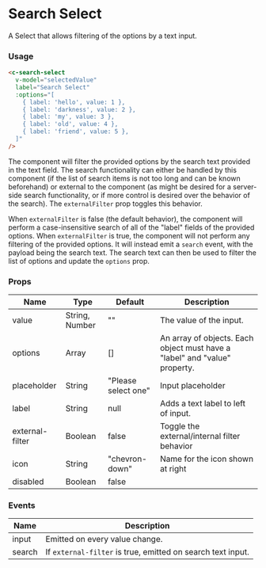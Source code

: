 # Search Select

A Select that allows filtering of the options by a text input.

### Usage

<component-container>
  <c-search-select
    label="Search Select"
    :options="[
      { label: 'hello', value: 1 },
      { label: 'darkness', value: 2 },
      { label: 'my', value: 3 },
      { label: 'old', value: 4 },
      { label: 'friend', value: 5 },
    ]"
  />
</component-container>

``` html
<c-search-select
  v-model="selectedValue"
  label="Search Select"
  :options="[
    { label: 'hello', value: 1 },
    { label: 'darkness', value: 2 },
    { label: 'my', value: 3 },
    { label: 'old', value: 4 },
    { label: 'friend', value: 5 },
  ]"
/>
```

The component will filter the provided options by the search text provided in the text field. The search functionality can either be handled by this component (if the list of search items is not too long and can be known beforehand) or external to the component (as might be desired for a server-side search functionality, or if more control is desired over the behavior of the search). The `externalFilter` prop toggles this behavior.

When `externalFilter` is false (the default behavior), the component will perform a case-insensitive search of all of the "label" fields of the provided options. When `externalFilter` is true, the component will not perform any filtering of the provided options. It will instead emit a `search` event, with the payload being the search text. The search text can then be used to filter the list of options and update the `options` prop.

### Props

| Name        | Type    | Default             | Description                           |
| ----------- | ------- | ------------------- | ------------------------------------- |
| value       | String, Number | ""           | The value of the input.               |
| options     | Array   | [] | An array of objects. Each object must have a "label" and "value" property. |
| placeholder | String  | "Please select one" | Input placeholder                     |
| label       | String  | null                | Adds a text label to left of input.   |
| external-filter | Boolean | false | Toggle the external/internal filter behavior | 
| icon        | String  | "chevron-down"      | Name for the icon shown at right      |
| disabled    | Boolean | false               |                                       |

### Events

| Name         | Description                    |
| ------------ | ------------------------------ |
| input        | Emitted on every value change. |
| search       | If `external-filter` is true, emitted on search text input. |